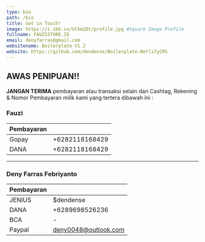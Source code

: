 ```yaml
---
type: bio
path: /bio
title: Get in Touch!
image: https://i.ibb.co/VCkm2Dt/profile.jpg #Square Image Profile
fullname: FAUZISTORE.ID
email: denyfarras@gmail.com
websitename: Boilerplate V1.2
website: https://github.com/dendense/Boilerplate-NetlifyCMS
---
```


## AWAS PENIPUAN!!

**JANGAN TERIMA** pembayaran atau transaksi selain dari Cashtag, Rekening & Nomor Pembayaran milik kami yang tertera dibawah ini :

### Fauzi

| Pembayaran |                |
| ---------- | -------------- |
| Gopay      | +6282118168429 |
| DANA       | +6282118168429 |

---

### Deny Farras Febriyanto

| Pembayaran |                      |
| ---------- | -------------------- |
| JENIUS     | \$dendense           |
| DANA       | +6289698526236       |
| BCA        | -                    |
| Paypal     | deny0048@outlook.com |

